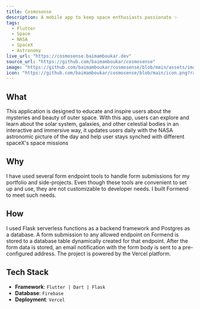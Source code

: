 ```yaml
---
title: Cosmosense
description: A mobile app to keep space enthusiasts passionate ✨
tags:
  - Flutter
  - Space
  - NASA
  - SpaceX
  - Astronomy
live_url: "https://cosmosense.baimamboukar.dev"
source_url: "https://github.com/baimamboukar/cosmosense"
image: "https://github.com/baimamboukar/cosmosense/blob/main/assets/images/comso.png?raw=true"
icon: "https://github.com/baimamboukar/cosmosense/blob/main/icon.png?raw=true"
---
```


## What
This application is designed to educate and inspire users about the mysteries and beauty of outer space. With this app, users can explore and learn about the solar system, galaxies, and other celestial bodies in an interactive and immersive way, it updates users daily with the NASA astronomic picture of the day and help user stays synched with different spaceX's space missions

## Why

I have used several form endpoint tools to handle form submissions for my portfolio and side-projects. Even though these tools are convenient to set up and use, they are not customizable to developer needs. I built Formend to meet such needs.

## How

I used Flask serverless functions as a backend framework and Postgres as a database. A form submission to any allowed endpoint on Formend is stored to a database table dynamically created for that endpoint. After the form data is stored, an email notification with the form body is sent to a pre-configured address. The project is powered by the Vercel platform.

## Tech Stack

- **Framework**: `Flutter | Dart | Flask`
- **Database**: `Firebase`
- **Deployment**: `Vercel`

